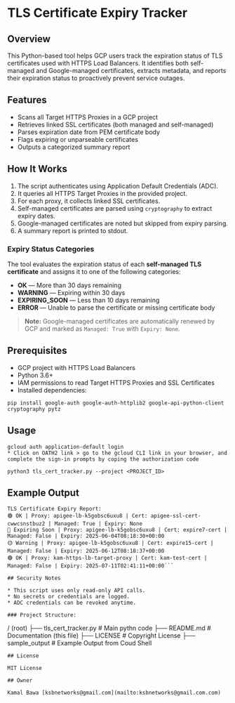 # TLS Certificate Expiry Tracker

## Overview

This Python-based tool helps GCP users track the expiration status of TLS certificates used with HTTPS Load Balancers. It identifies both self-managed and Google-managed certificates, extracts metadata, and reports their expiration status to proactively prevent service outages.

## Features

* Scans all Target HTTPS Proxies in a GCP project
* Retrieves linked SSL certificates (both managed and self-managed)
* Parses expiration date from PEM certificate body
* Flags expiring or unparseable certificates
* Outputs a categorized summary report

## How It Works

1. The script authenticates using Application Default Credentials (ADC).
2. It queries all HTTPS Target Proxies in the provided project.
3. For each proxy, it collects linked SSL certificates.
4. Self-managed certificates are parsed using `cryptography` to extract expiry dates.
5. Google-managed certificates are noted but skipped from expiry parsing.
6. A summary report is printed to stdout.

### Expiry Status Categories

The tool evaluates the expiration status of each **self-managed TLS certificate** and assigns it to one of the following categories:

* **OK** — More than 30 days remaining
* **WARNING** — Expiring within 30 days
* **EXPIRING\_SOON** — Less than 10 days remaining
* **ERROR** — Unable to parse the certificate or missing certificate body

> **Note:** Google-managed certificates are automatically renewed by GCP and marked as `Managed: True` with `Expiry: None`.

## Prerequisites

* GCP project with HTTPS Load Balancers
* Python 3.6+
* IAM permissions to read Target HTTPS Proxies and SSL Certificates
* Installed dependencies:

```Cloud Shell
pip install google-auth google-auth-httplib2 google-api-python-client cryptography pytz
```

## Usage

```Cloud Shell
gcloud auth application-default login
* Click on OATH2 link > go to the gcloud CLI link in your browser, and complete the sign-in prompts by coping the authorization code

python3 tls_cert_tracker.py --project <PROJECT_ID>
```

## Example Output

```
TLS Certificate Expiry Report:
🟢 OK | Proxy: apigee-lb-k5gobsc6uxu8 | Cert: apigee-ssl-cert-cwwcsnstbuz2 | Managed: True | Expiry: None
🔴 Expiring Soon | Proxy: apigee-lb-k5gobsc6uxu8 | Cert: expire7-cert | Managed: False | Expiry: 2025-06-04T08:18:30+00:00
🟡 Warning | Proxy: apigee-lb-k5gobsc6uxu8 | Cert: expire15-cert | Managed: False | Expiry: 2025-06-12T08:18:37+00:00
🟢 OK | Proxy: kam-https-lb-target-proxy | Cert: kam-test-cert | Managed: False | Expiry: 2025-07-11T02:41:11+00:00```

## Security Notes

* This script uses only read-only API calls.
* No secrets or credentials are logged.
* ADC credentials can be revoked anytime.

### Project Structure:

```
/ (root)
├── tls_cert_tracker.py    # Main pythn code
├── README.md              # Documentation (this file)
├── LICENSE                # Copyright License
├── sample_output          # Example Output from Coud Shell

```
## License

MIT License

## Owner

Kamal Bawa [ksbnetworks@gmail.com](mailto:ksbnetworks@gmail.com.com)
